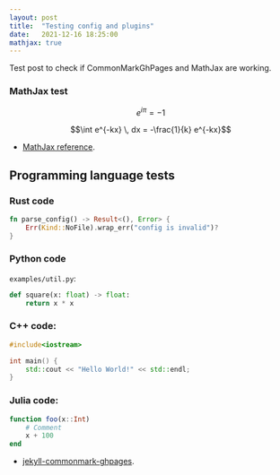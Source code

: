 ```yaml
---
layout: post
title:  "Testing config and plugins"
date:   2021-12-16 18:25:00
mathjax: true
---
```


Test post to check if CommonMarkGhPages and MathJax are working.

### MathJax test

$$e^{i \pi} = -1$$


$$\int e^{-kx} \, dx = -\frac{1}{k} e^{-kx}$$


- [MathJax reference](https://www.mathjax.org).


## Programming language tests

### Rust code

```rust
fn parse_config() -> Result<(), Error> {
    Err(Kind::NoFile).wrap_err("config is invalid")?
}
```

### Python code

`examples/util.py`:

```python
def square(x: float) -> float:
    return x * x
```

### C++ code:
```cpp
#include<iostream>

int main() {
    std::cout << "Hello World!" << std::endl;
}
```

### Julia code:

```julia
function foo(x::Int)
    # Comment
    x + 100
end
```

- [jekyll-commonmark-ghpages](https://github.com/github/jekyll-commonmark-ghpages).
